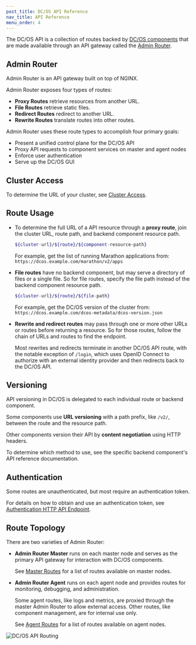```yaml
---
post_title: DC/OS API Reference
nav_title: API Reference
menu_order: 4
---
```


The DC/OS API is a collection of routes backed by [DC/OS components](/docs/1.9/overview/architecture/components/) that are made available through an API gateway called the [Admin Router](/docs/1.9/overview/architecture/components/#admin-router).


## Admin Router

Admin Router is an API gateway built on top of NGINX.

Admin Router exposes four types of routes:

- **Proxy Routes** retrieve resources from another URL.
- **File Routes** retrieve static files.
- **Redirect Routes** redirect to another URL.
- **Rewrite Routes** translate routes into other routes.

Admin Router uses these route types to accomplish four primary goals:

- Present a unified control plane for the DC/OS API
- Proxy API requests to component services on master and agent nodes
- Enforce user authentication
- Serve up the DC/OS GUI


## Cluster Access

To determine the URL of your cluster, see [Cluster Access](/docs/1.9/api/access/).


## Route Usage

- To determine the full URL of a API resource through a **proxy route**, join the cluster URL, route path, and backend component resource path.

    ```bash
    ${cluster-url}/${route}/${component-resource-path}
    ```

    For example, get the list of running Marathon applications from: `https://dcos.example.com/marathon/v2/apps`

- **File routes** have no backend component, but may serve a directory of files or a single file. So for file routes, specify the file path instead of the backend component resource path.

    ```bash
    ${cluster-url}/${route}/${file-path}
    ```

    For example, get the DC/OS version of the cluster from: `https://dcos.example.com/dcos-metadata/dcos-version.json`

- **Rewrite and redirect routes** may pass through one or more other URLs or routes before returning a resource. So for those routes, follow the chain of URLs and routes to find the endpoint.

    Most rewrites and redirects terminate in another DC/OS API route, with the notable exception of `/login`, which uses OpenID Connect to authorize with an external identity provider and then redirects back to the DC/OS API.


## Versioning

API versioning in DC/OS is delegated to each individual route or backend component.

Some components use **URL versioning** with a path prefix, like `/v2/`, between the route and the resource path.

Other components version their API by **content negotiation** using HTTP headers.

To determine which method to use, see the specific backend component's API reference documentation.


## Authentication

Some routes are unauthenticated, but most require an authentication token.

For details on how to obtain and use an authentication token, see [Authentication HTTP API Endpoint](/docs/1.9/administration/id-and-access-mgt/iam-api/).


## Route Topology

There are two varieties of Admin Router:

- **Admin Router Master** runs on each master node and serves as the primary API gateway for interaction with DC/OS components.

  See [Master Routes](/docs/1.9/api/master-routes/) for a list of routes available on master nodes.

- **Admin Router Agent** runs on each agent node and provides routes for monitoring, debugging, and administration.

  Some agent routes, like logs and metrics, are proxied through the master Admin Router to allow external access.
Other routes, like component management, are for internal use only.

  See [Agent Routes](/docs/1.9/api/agent-routes/) for a list of routes available on agent nodes.

![DC/OS API Routing](/docs/1.9/api/img/dcos-api-routing.png)
